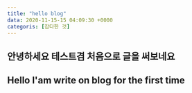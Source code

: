 ```yaml
---
title: "hello blog"
data: 2020-11-15-15 04:09:30 +0000
categoris: [잡다한 것]
---
```

## 안녕하세요 테스트겸 처음으로 글을 써보네요 

## Hello I'am write on blog for the first time 
